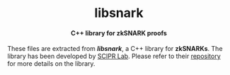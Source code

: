 <h1 align="center">libsnark</h1>
<h4 align="center">C++ library for zkSNARK proofs</h4>

These files are extracted from ___libsnark___, a C++ library for __zkSNARKs__. The library has been developed by [SCIPR Lab]. Please refer to their [repository](https://github.com/scipr-lab/libsnark) for more details on the library.

[SCIPR Lab]: http://www.scipr-lab.org/ (Succinct Computational Integrity and Privacy Research Lab)

